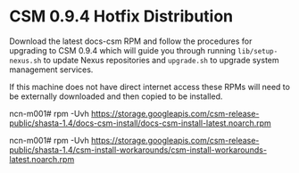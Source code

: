 # CSM 0.9.4 Hotfix Distribution

Download the latest docs-csm RPM and follow the procedures for upgrading to CSM
0.9.4 which will guide you through running `lib/setup-nexus.sh` to update Nexus
repositories and `upgrade.sh` to upgrade system management services.

If this machine does not have direct internet access these RPMs will need to be externally downloaded and then copied to be installed.

ncn-m001# rpm -Uvh https://storage.googleapis.com/csm-release-public/shasta-1.4/docs-csm-install/docs-csm-install-latest.noarch.rpm

ncn-m001# rpm -Uvh https://storage.googleapis.com/csm-release-public/shasta-1.4/csm-install-workarounds/csm-install-workarounds-latest.noarch.rpm
